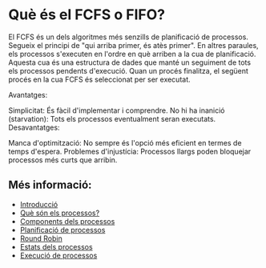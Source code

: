 # Què és el FCFS o FIFO?

El FCFS és un dels algoritmes més senzills de planificació de processos. Segueix el principi de "qui arriba primer, és atès primer". En altres paraules, els processos s'executen en l'ordre en què arriben a la cua de planificació. Aquesta cua és una estructura de dades que manté un seguiment de tots els processos pendents d'execució. Quan un procés finalitza, el següent procés en la cua FCFS és seleccionat per ser executat.

Avantatges:

Simplicitat: És fàcil d'implementar i comprendre.
No hi ha inanició (starvation): Tots els processos eventualment seran executats.
Desavantatges:

Manca d'optimització: No sempre és l'opció més eficient en termes de temps d'espera.
Problemes d'injustícia: Processos llargs poden bloquejar processos més curts que arribin.

## Més informació:
- [Introducció](01%CC%A3-Introduccio.md)
- [Què són els processos?](02-Que-son-els-processos.md)
- [Components dels processos](03-Components-processos.md)
- [Planificació de processos](04-Planificacio-de-processos.md)
- [Round Robin](06-Round-Robin.md)
- [Estats dels processos](07-Estats-processos.md)
- [Execució de processos](08-Execucio-processos.md)